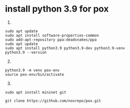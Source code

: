 # install python 3.9 for pox

1. 

```
sudo apt update
sudo apt install software-properties-common
sudo add-apt-repository ppa:deadsnakes/ppa
sudo apt update
sudo apt install python3.9 python3.9-dev python3.9-venv
python3.9 --version
```

2. 

```
python3.9 -m venv pox-env
source pox-env/bin/activate
```

3.

```
sudo apt install mininet git
```

```
git clone https://github.com/noxrepo/pox.git
```
